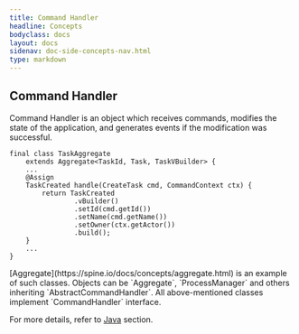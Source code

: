 ```yaml
---
title: Command Handler
headline: Concepts
bodyclass: docs
layout: docs
sidenav: doc-side-concepts-nav.html
type: markdown
---
```

<h2 class="top">Command Handler</h2> 

Command Handler is an object which receives commands, modifies the state of the application, and generates events if the modification was successful.

```
final class TaskAggregate
    extends Aggregate<TaskId, Task, TaskVBuilder> {
    ...
    @Assign
    TaskCreated handle(CreateTask cmd, CommandContext ctx) {
        return TaskCreated
                .vBuilder()
                .setId(cmd.getId())
                .setName(cmd.getName())
                .setOwner(ctx.getActor())
                .build();
    }
    ...
}
```
<p class="note">[Aggregate](https://spine.io/docs/concepts/aggregate.html) is an example of such classes. 
Objects can be `Aggregate`, `ProcessManager` and others inheriting `AbstractCommandHandler`. 
All above-mentioned classes implement `CommandHandler` interface.</p>

For more details, refer to [Java](/java/index.md) section.
